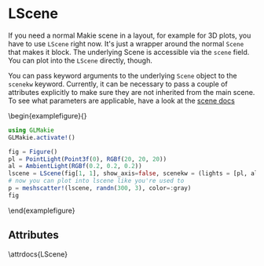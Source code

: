 

# LScene

If you need a normal Makie scene in a layout, for example for 3D plots, you have
to use `LScene` right now. It's just a wrapper around the normal `Scene` that
makes it block. The underlying Scene is accessible via the `scene` field.
You can plot into the `LScene` directly, though.

You can pass keyword arguments to the underlying `Scene` object to the `scenekw` keyword.
Currently, it can be necessary to pass a couple of attributes explicitly to make sure they are not inherited from the main scene.
To see what parameters are applicable, have a look at the [scene docs](/explanations/scenes)

\begin{examplefigure}{}
```julia
using GLMakie
GLMakie.activate!()

fig = Figure()
pl = PointLight(Point3f(0), RGBf(20, 20, 20))
al = AmbientLight(RGBf(0.2, 0.2, 0.2))
lscene = LScene(fig[1, 1], show_axis=false, scenekw = (lights = [pl, al], backgroundcolor=:black, clear=true))
# now you can plot into lscene like you're used to
p = meshscatter!(lscene, randn(300, 3), color=:gray)
fig
```
\end{examplefigure}

## Attributes

\attrdocs{LScene}